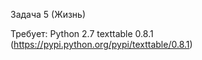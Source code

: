 Задача 5 (Жизнь)

Требует:
	Python 2.7
	texttable 0.8.1 (https://pypi.python.org/pypi/texttable/0.8.1)

